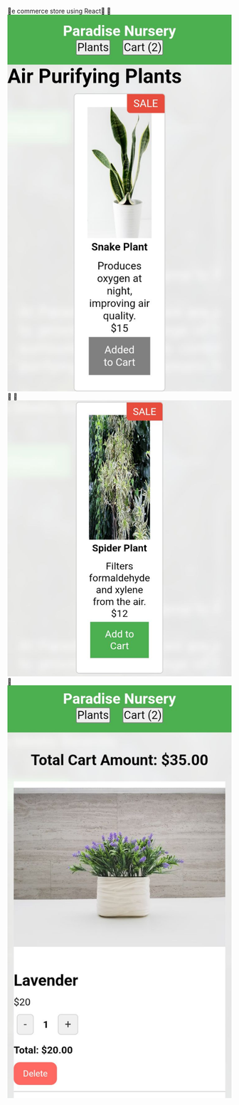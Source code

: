 🥑e commerce store using React🥑
🍇![image alt](https://github.com/Charmaine-byte/e-plantShopping/blob/cda1031cd9530a41ab67a38609832f49385683c3/Screenshot_20250716-084029.jpg)🍇
🍊![image alt](https://github.com/Charmaine-byte/e-plantShopping/blob/166bb0057cdb211f2a5637a94f82e1506452986b/Screenshot_20250716-084037.jpg)🍊
![image alt](https://github.com/Charmaine-byte/e-plantShopping/blob/c40be82af7f49195afbda7d3ce8e8da44ae519b4/Screenshot_20250716-084101.jpg)
